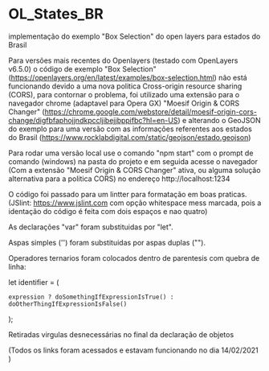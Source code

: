 # OL_States_BR
 implementação do exemplo "Box Selection" do open layers para estados do Brasil
 
Para versões mais recentes do Openlayers (testado com OpenLayers v6.5.0) o código de exemplo "Box Selection" (https://openlayers.org/en/latest/examples/box-selection.html) não está funcionando devido a uma nova politica Cross-origin resource sharing (CORS), para contornar o problema, foi utilizado uma extensão para o navegador chrome (adaptavel para Opera GX) "Moesif Origin & CORS Changer" (https://chrome.google.com/webstore/detail/moesif-origin-cors-change/digfbfaphojjndkpccljibejjbppifbc?hl=en-US) e alterando o GeoJSON do exemplo para uma versão com as informações referentes aos estados do Brasil (https://www.rocklabdigital.com/static/geojson/estado.geojson)

Para rodar uma versão local use o comando "npm start" com o prompt de comando (windows) na pasta do projeto
e em seguida acesse o navegador (Com a extensão "Moesif Origin & CORS Changer" ativa, ou alguma solução alternativa para a politica CORS) no endereço http://localhost:1234

O código foi passado para um lintter para formatação em boas praticas. (JSlint: https://www.jslint.com com opção whitespace mess marcada, pois a identação do código é feita com dois espaços e nao quatro)

As declarações "var" foram substituidas por "let".

Aspas simples ('') foram substituidas por aspas duplas ("").

Operadores ternarios foram colocados dentro de parentesis com quebra de linha:

let identifier = (

    expression ? doSomethingIfExpressionIsTrue() : doOtherThingIfExpressionIsFalse()
    
  );
  
Retiradas virgulas desnecessárias no final da declaração de objetos



(Todos os links foram acessados e estavam funcionando no dia 14/02/2021 )
